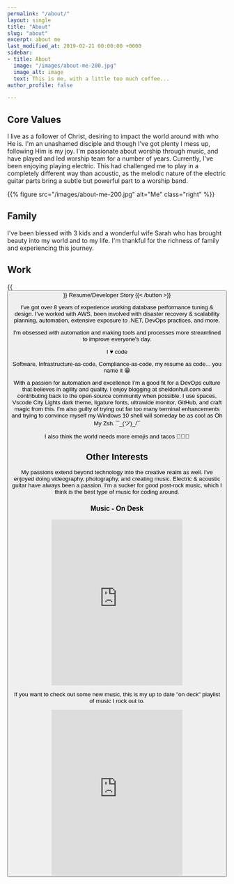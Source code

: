 ```yaml
---
permalink: "/about/"
layout: single
title: "About"
slug: "about"
excerpt: about me
last_modified_at: 2019-02-21 00:00:00 +0000
sidebar:
- title: About
  image: "/images/about-me-200.jpg"
  image_alt: image
  text: This is me, with a little too much coffee...
author_profile: false

---
```

## Core Values

I live as a follower of Christ, desiring to impact the world around with who He is. I'm an unashamed disciple and though I've got plenty I mess up, following Him is my joy. I'm passionate about worship through music, and have played and led worship team for a number of years. Currently, I've been enjoying playing electric. This had challenged me to play in a completely different way than acoustic, as the melodic nature of the electric guitar parts bring a subtle but powerful part to a worship band.

{{% figure src="/images/about-me-200.jpg" alt="Me" class="right" %}}

## Family

I've been blessed with 3 kids and a wonderful wife Sarah who has brought beauty into my world and to my life. I'm thankful for the richness of family and experiencing this journey.

## Work

{{<button href="https://stackoverflow.com/story/sheldonhull" theme="success">}} Resume/Developer Story {{< /button >}}

I’ve got over 8 years of experience working database performance tuning & design. I’ve worked with AWS, been involved with disaster recovery & scalability planning, automation, extensive exposure to .NET, DevOps practices, and more.

I'm obsessed with automation and making tools and processes more streamlined to improve everyone's day.

I ♥ code

Software, Infrastructure-as-code, Compliance-as-code, my resume as code... you name it 😁

With a passion for automation and excellence I’m a good fit for a DevOps culture that believes in agility and quality. I enjoy blogging at sheldonhull.com and contributing back to the open-source community when possible. I use spaces, Vscode City Lights dark theme, ligature fonts, ultrawide monitor, GitHub, and craft magic from this. I'm also guilty of trying out far too many terminal enhancements and trying to convince myself my Windows 10 shell will someday be as cool as Oh My Zsh. ¯\_(ツ)_/¯

I also think the world needs more emojis and tacos 🌮🌮🌮

## Other Interests

My passions extend beyond technology into the creative realm as well. I've enjoyed doing videography, photography, and creating music. Electric & acoustic guitar have always been a passion. I'm a sucker for good post-rock music, which I think is the best type of music for coding around.

### Music - On Desk

<iframe src="https://open.spotify.com/embed/user/g00p3k/playlist/4wrFiI6chFbzEx4fAb9ztX" width="300" height="380" frameborder="0" allowtransparency="true"></iframe>

If you want to check out some new music, this is my up to date "on deck" playlist of music I rock out to.
<iframe src="https://open.spotify.com/embed/user/g00p3k/playlist/6iTEfldMfbgbuUwzSdib4X" width="300" height="380" frameborder="0" allowtransparency="true"></iframe>
